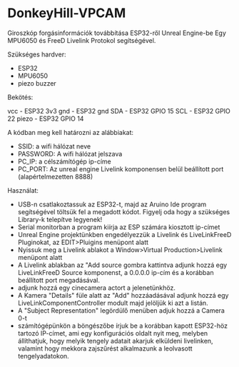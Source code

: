 # DonkeyHill-VPCAM

Giroszkóp forgásinformációk továbbítása ESP32-ről Unreal Engine-be Egy MPU6050 és FreeD Livelink Protokol segítségével.

Szükséges hardver:

- ESP32
- MPU6050
- piezo buzzer

Bekötés:

vcc - ESP32 3v3
gnd - ESP32 gnd
SDA - ESP32 GPIO 15
SCL - ESP32 GPIO 22
piezo - ESP32 GPIO 14

A kódban meg kell határozni az alábbiakat:

- SSID: a wifi hálózat neve
- PASSWORD: A wifi hálózat jelszava
- PC_IP: a célszámítógép ip-címe
- PC_PORT: Az unreal engine Livelink komponensen belül beállított port (alapértelmezetten 8888)

Használat:

- USB-n csatlakoztassuk az ESP32-t, majd az Aruino Ide program segítségével töltsük fel a megadott kódot. Figyelj oda hogy a szükséges Library-k telepítve legyenek!
- Serial monitorban a program kiírja az ESP számára kiosztott ip-címet
- Unreal Engine projektünkben engedélyezzük a Livelink és LiveLinkFreeD Pluginokat, az EDIT>Pluigins menüpont alatt
- Nyissuk meg a Livelink ablakot a Window>Virtual Production>Livelink menüpont alatt
- A Livelink ablakban az "Add source gombra kattintva adjunk hozzá egy LiveLinkFreeD Source komponenst, a 0.0.0.0 ip-cím és a korábban beállított port megadásával.
- adjunk hozzá egy cinecamera actort a jelenetünkhöz.
- A Kamera "Details" füle alatt az "Add" hozzáadásával adjunk hozzá egy LiveLinkComponentController modult majd jelöljük ki azt a listán.
- A "Subject Representation" legördülő menüben adjuk hozzá a Camera 0-t
- számítógépünkön a böngészőbe írjuk be a korábban kapott ESP32-höz tartozó IP-címet, ami egy konfigurációs oldalt nyit meg, melyben állíthatjuk, hogy melyik tengely adatait akarjuk elküldeni livelinken, valamint hogy mekkora zajszűrést alkalmazunk a leolvasott tengelyadatokon.


